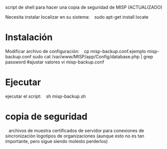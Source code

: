 script de shell para hacer una copia de seguridad de MISP (ACTUALIZADO)

Necesita instalar localizar en su sistema:
`` ``
sudo apt-get install locate
`` ``



Instalación
============

Modificar archivo de configuración:
`` ``
cp misp-backup.conf.ejemplo misp-backup.conf
sudo cat /var/www/MISP/app/Config/database.php | grep password
#ajustar valores
vi misp-backup.conf
`` ``

Ejecutar
=======

ejecutar el script:
`` ``
sh misp-backup.sh
`` ``

copia de seguridad
====

`` ``
     archivos de muestra
     certificados de servidor para conexiones de sincronización
     logotipos de organizaciones (aunque esto no es tan importante, pero sigue siendo molesto perderlos)

`` ``

